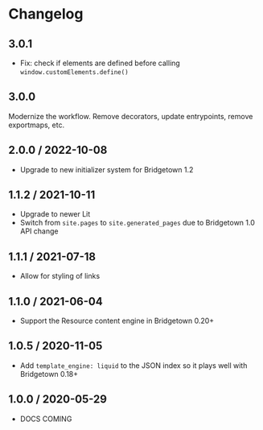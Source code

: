 # Changelog

## 3.0.1

- Fix: check if elements are defined before calling
`window.customElements.define()`

## 3.0.0

Modernize the workflow. Remove decorators, update
entrypoints, remove exportmaps, etc.

## 2.0.0 / 2022-10-08

* Upgrade to new initializer system for Bridgetown 1.2

## 1.1.2 / 2021-10-11

* Upgrade to newer Lit
* Switch from `site.pages` to `site.generated_pages` due to Bridgetown 1.0 API change

## 1.1.1 / 2021-07-18

* Allow for styling of links

## 1.1.0 / 2021-06-04

* Support the Resource content engine in Bridgetown 0.20+

## 1.0.5 / 2020-11-05

* Add `template_engine: liquid` to the JSON index so it plays well with Bridgetown 0.18+

## 1.0.0 / 2020-05-29

* DOCS COMING
